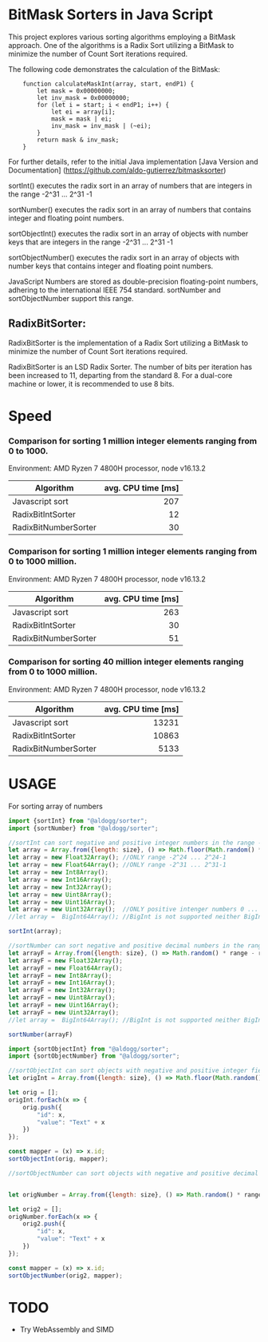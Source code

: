 # BitMask Sorters in Java Script
This project explores various sorting algorithms employing a BitMask approach.
One of the algorithms is a Radix Sort utilizing a BitMask to minimize the number of Count Sort iterations required.

The following code demonstrates the calculation of the BitMask:

```
    function calculateMaskInt(array, start, endP1) {
        let mask = 0x00000000;
        let inv_mask = 0x00000000;
        for (let i = start; i < endP1; i++) {
            let ei = array[i];
            mask = mask | ei;
            inv_mask = inv_mask | (~ei);
        }
        return mask & inv_mask;
    }
```

For further details, refer to the initial Java implementation
[Java Version and Documentation] (https://github.com/aldo-gutierrez/bitmasksorter)

sortInt() executes the radix sort in an array of numbers that are integers in the range -2^31 ... 2^31 -1

sortNumber() executes the radix sort in an array of numbers that contains integer and floating point numbers.

sortObjectInt() executes the radix sort in an array of objects with number keys that are integers in the range -2^31 ... 2^31 -1

sortObjectNumber() executes the radix sort in an array of objects with number keys that contains integer and floating point numbers.

JavaScript Numbers are stored as double-precision floating-point numbers, adhering to the international IEEE 754 standard. 
sortNumber and sortObjectNumber support this range.

## RadixBitSorter:

RadixBitSorter is the implementation of a Radix Sort utilizing a BitMask to minimize the number of Count Sort iterations required.

RadixBitSorter is an LSD Radix Sorter. 
The number of bits per iteration has been increased to 11, departing from the standard 8.
For a dual-core machine or lower, it is recommended to use 8 bits.

# Speed
### Comparison for sorting 1 million integer elements ranging from 0 to 1000.
Environment: AMD Ryzen 7 4800H processor, node v16.13.2

| Algorithm               | avg. CPU time [ms] |
|-------------------------|-------------------:|
| Javascript sort         |                207 |
| RadixBitIntSorter       |                 12 |
| RadixBitNumberSorter    |                 30 |


### Comparison for sorting 1 million integer elements ranging from 0 to 1000 million.
Environment: AMD Ryzen 7 4800H processor, node v16.13.2


| Algorithm               | avg. CPU time [ms] |
|-------------------------|-------------------:|
| Javascript sort         |                263 |
| RadixBitIntSorter       |                 30 |
| RadixBitNumberSorter    |                 51 |


### Comparison for sorting 40 million integer elements ranging from 0 to 1000 million.
Environment: AMD Ryzen 7 4800H processor, node v16.13.2


| Algorithm            | avg. CPU time [ms] |
|----------------------|-------------------:|
| Javascript sort      |              13231 |
| RadixBitIntSorter    |              10863 |
| RadixBitNumberSorter |               5133 |

# USAGE

For sorting array of numbers

```javascript
import {sortInt} from "@aldogg/sorter";
import {sortNumber} from "@aldogg/sorter";

//sortInt can sort negative and positive integer numbers in the range -2^31 ... 2^31-1 ONLY
let array = Array.from({length: size}, () => Math.floor(Math.random() * range - range / 2));
let array = new Float32Array(); //ONLY range -2^24 ... 2^24-1
let array = new Float64Array(); //ONLY range -2^31 ... 2^31-1
let array = new Int8Array();
let array = new Int16Array();
let array = new Int32Array();
let array = new Uint8Array();
let array = new Uint16Array();
let array = new Uint32Array();  //ONLY positive intenger numbers 0 ... 2^31-1
//let array =  BigInt64Array(); //BigInt is not supported neither BigInt64

sortInt(array);

//sortNumber can sort negative and positive decimal numbers in the range supported by a Float64 IIEE 754
let arrayF = Array.from({length: size}, () => Math.random() * range - range / 2);
let arrayF = new Float32Array();
let arrayF = new Float64Array();
let arrayF = new Int8Array();
let arrayF = new Int16Array();
let arrayF = new Int32Array();
let arrayF = new Uint8Array();
let arrayF = new Uint16Array();
let arrayF = new Uint32Array();
//let array =  BigInt64Array(); //BigInt is not supported neither BigInt64

sortNumber(arrayF)

```



```javascript
import {sortObjectInt} from "@aldogg/sorter";
import {sortObjectNumber} from "@aldogg/sorter";

//sortObjectInt can sort objects with negative and positive integer fields in the range -2^31 ... 2^31-1 ONLY
let origInt = Array.from({length: size}, () => Math.floor(Math.random() * range));

let orig = [];
origInt.forEach(x => {
    orig.push({
        "id": x,
        "value": "Text" + x
    })
});

const mapper = (x) => x.id;
sortObjectInt(orig, mapper);

//sortObjectNumber can sort objects with negative and positive decimal fields in the range of IEEE 754


let origNumber = Array.from({length: size}, () => Math.random() * range - range / 2);

let orig2 = [];
origNumber.forEach(x => {
    orig2.push({
        "id": x,
        "value": "Text" + x
    })
});

const mapper = (x) => x.id;
sortObjectNumber(orig2, mapper);

```


# TODO
- Try WebAssembly and SIMD